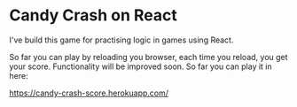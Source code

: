 # Candy Crash on React

I've build this game for practising logic in games using React. 

So far you can play by reloading you browser, each time you reload, you get your score.
Functionality will be improved soon. So far you can play it in here:

https://candy-crash-score.herokuapp.com/

